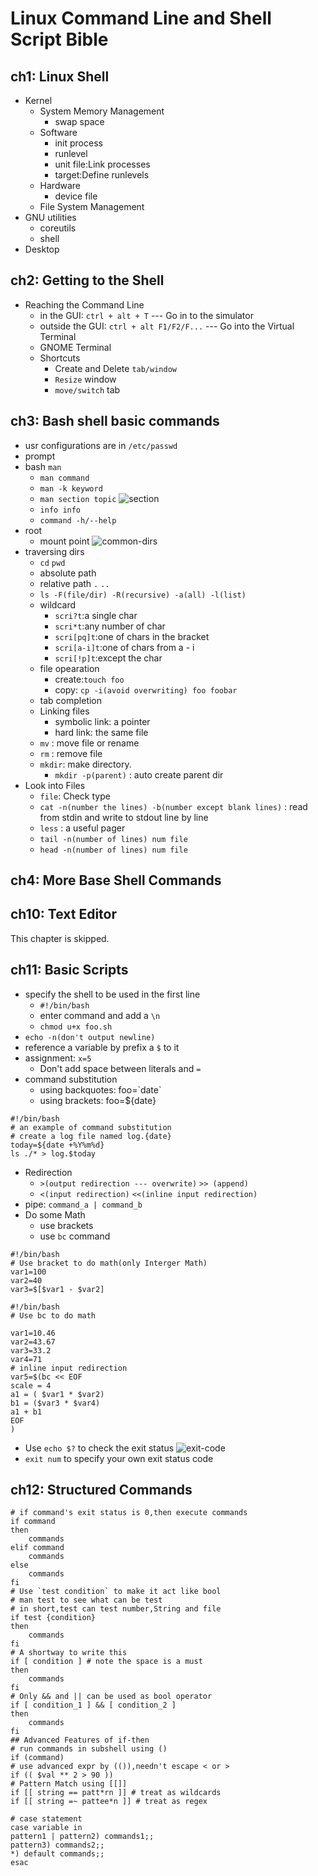 # Linux Command Line and Shell Script Bible
## ch1: Linux Shell
- Kernel
  - System Memory Management
    - swap space
  - Software
    - init process
    - runlevel
    - unit file:Link processes
    - target:Define runlevels
  - Hardware
    - device file
  - File System Management
- GNU utilities
  - coreutils 
  - shell
- Desktop
## ch2: Getting to the Shell
- Reaching the Command Line
  - in the GUI: `ctrl + alt + T` --- Go in to the simulator
  - outside the GUI: `ctrl + alt F1/F2/F...` --- Go into the Virtual Terminal
  - GNOME Terminal
  - Shortcuts
    - Create and Delete `tab/window`
    - `Resize` window
    - `move/switch` tab
## ch3: Bash shell basic commands
- usr configurations are in `/etc/passwd`
- prompt
- bash `man`
  - `man command`
  - `man -k keyword`
  - `man section topic`
![section](./figure/linux_cmd_and_shscripts/ch3_section.png)
  - `info info`
  - `command -h/--help`
- root 
  - mount point 
![common-dirs](./figure/linux_cmd_and_shscripts/ch3_common_dir.png)
- traversing dirs
  - `cd` `pwd`
  - absolute path
  - relative path `.` `..`
  - `ls -F(file/dir) -R(recursive) -a(all) -l(list)`
  - wildcard
    - `scri?t`:a single char
    - `scri*t`:any number of char
    - `scri[pq]t`:one of chars in the bracket
    - `scri[a-i]t`:one of chars from a - i
    - `scri[!p]t`:except the char
  - file opearation
    - create:`touch foo`
    - copy: `cp -i(avoid overwriting) foo foobar`
  - tab completion
  - Linking files
    - symbolic link: a pointer
    - hard link: the same file
  - `mv` : move file or rename
  - `rm` : remove file
  - `mkdir`: make directory.
    - `mkdir -p(parent)` : auto create parent dir
- Look into Files
  - `file`: Check type
  - `cat -n(number the lines) -b(number except blank lines)` : read from stdin and write to stdout line by line
  - `less` : a useful pager
  - `tail -n(number of lines) num file`
  - `head -n(number of lines) num file`
## ch4: More Base Shell Commands
## ch10: Text Editor
This chapter is skipped.
## ch11: Basic Scripts
- specify the shell to be used in the first line
  - `#!/bin/bash`
  - enter command and add a `\n`
  - `chmod u+x foo.sh`
- `echo -n(don't output newline)`
- reference a variable by prefix a `$` to it
- assignment: `x=5` 
  - Don't add space between literals and `=`
- command substitution
  - using backquotes: foo=\`date\`
  - using brackets: foo=${date}
```shell
#!/bin/bash
# an example of command substitution
# create a log file named log.{date}
today=${date +%Y%m%d}
ls ./* > log.$today
```
- Redirection
  - `>(output redirection --- overwrite)` `>> (append)` 
  - `<(input redirection)` `<<(inline input redirection)`
- pipe: `command_a | command_b`
- Do some Math
  - use brackets
  - use `bc` command
```shell
#!/bin/bash
# Use bracket to do math(only Interger Math)
var1=100
var2=40
var3=$[$var1 - $var2]
```
```shell
#!/bin/bash
# Use bc to do math
 
var1=10.46
var2=43.67
var3=33.2
var4=71
# inline input redirection
var5=$(bc << EOF
scale = 4
a1 = ( $var1 * $var2)
b1 = ($var3 * $var4)
a1 + b1
EOF
)
```
- Use `echo $?` to check the exit status
![exit-code](./figure/linux_cmd_and_shscripts/ch11_exit_status.png)
- `exit num` to specify your own exit status code
## ch12: Structured Commands
```shell
# if command's exit status is 0,then execute commands
if command
then
    commands
elif command 
    commands
else
    commands
fi
# Use `test condition` to make it act like bool
# man test to see what can be test
# in short,test can test number,String and file
if test {condition}
then 
    commands
fi
# A shortway to write this
if [ condition ] # note the space is a must
then
    commands
fi
# Only && and || can be used as bool operator
if [ condition_1 ] && [ condition_2 ]
then
    commands
fi
## Advanced Features of if-then
# run commands in subshell using ()
if (command)
# use advanced expr by (()),needn't escape < or >
if (( $val ** 2 > 90 ))
# Pattern Match using [[]]
if [[ string == patt*rn ]] # treat as wildcards
if [[ string =~ pattee*n ]] # treat as regex
```
```shell
# case statement
case variable in 
pattern1 | pattern2) commands1;;
pattern3) commands2;;
*) default commands;;
esac
```

